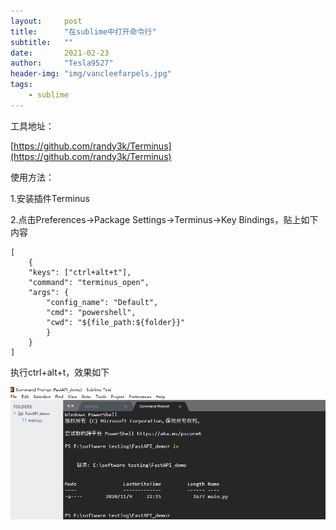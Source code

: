 ```yaml
---
layout:     post
title:      "在sublime中打开命令行"
subtitle:   ""
date:       2021-02-23
author:     "Tesla9527"
header-img: "img/vancleefarpels.jpg"
tags:
    - sublime
---
```



工具地址：

[https://github.com/randy3k/Terminus](https://github.com/randy3k/Terminus)

使用方法：

1.安装插件Terminus

2.点击Preferences->Package Settings->Terminus->Key Bindings，贴上如下内容

```
[
    {
    "keys": ["ctrl+alt+t"],
    "command": "terminus_open",
    "args": {
        "config_name": "Default",
        "cmd": "powershell",
        "cwd": "${file_path:${folder}}"
        }
    }
]
```

执行ctrl+alt+t，效果如下

![img](/img/in-post/sublime-terminus/1.png)